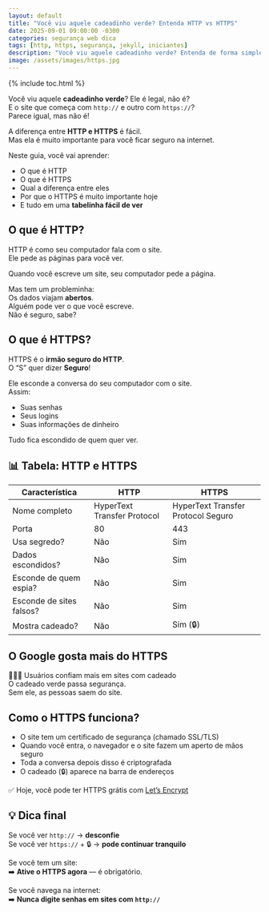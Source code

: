 ```yaml
---
layout: default
title: "Você viu aquele cadeadinho verde? Entenda HTTP vs HTTPS"
date: 2025-09-01 09:00:00 -0300
categories: segurança web dica
tags: [http, https, segurança, jekyll, iniciantes]
description: "Você viu aquele cadeadinho verde? Entenda de forma simples a diferença entre HTTP e HTTPS e por que isso importa."
image: /assets/images/https.jpg
---
```



{% include toc.html %}


<section class="post-content">



<p>Você viu aquele <strong>cadeadinho verde</strong>? Ele é legal, não é?<br>
E o site que começa com <code>http://</code> e outro com <code>https://</code>?<br>
Parece igual, mas não é!</p>

<p>A diferença entre <strong>HTTP e HTTPS</strong> é fácil.<br>
Mas ela é muito importante para você ficar seguro na internet.</p>

<p>Neste guia, você vai aprender:</p>
<ul>
  <li>O que é HTTP</li>
  <li>O que é HTTPS</li>
  <li>Qual a diferença entre eles</li>
  <li>Por que o HTTPS é muito importante hoje</li>
  <li>E tudo em uma <strong>tabelinha fácil de ver</strong></li>
</ul>

<h2>O que é HTTP?</h2>
<p>HTTP é como seu computador fala com o site.<br>
Ele pede as páginas para você ver.</p>
<p>Quando você escreve um site, seu computador pede a página.</p>
<p>Mas tem um probleminha:<br>
Os dados viajam <strong>abertos</strong>.<br>
Alguém pode ver o que você escreve.<br>
Não é seguro, sabe?</p>

<h2>O que é HTTPS?</h2>
<p>HTTPS é o <strong>irmão seguro do HTTP</strong>.<br>
O “S” quer dizer <strong>Seguro</strong>!</p>
<p>Ele esconde a conversa do seu computador com o site.<br>
Assim:</p>
<ul>
  <li>Suas senhas</li>
  <li>Seus logins</li>
  <li>Suas informações de dinheiro</li>
</ul>
<p>Tudo fica escondido de quem quer ver.</p>

<h2>📊 Tabela: HTTP e HTTPS</h2>
<table>
  <thead>
    <tr>
      <th>Característica</th>
      <th>HTTP</th>
      <th>HTTPS</th>
    </tr>
  </thead>
  <tbody>
    <tr>
      <td>Nome completo</td>
      <td>HyperText Transfer Protocol</td>
      <td>HyperText Transfer Protocol Seguro</td>
    </tr>
    <tr>
      <td>Porta</td>
      <td>80</td>
      <td>443</td>
    </tr>
    <tr>
      <td>Usa segredo?</td>
      <td>Não</td>
      <td>Sim</td>
    </tr>
    <tr>
      <td>Dados escondidos?</td>
      <td>Não</td>
      <td>Sim</td>
    </tr>
    <tr>
      <td>Esconde de quem espia?</td>
      <td>Não</td>
      <td>Sim</td>
    </tr>
    <tr>
      <td>Esconde de sites falsos?</td>
      <td>Não</td>
      <td>Sim</td>
    </tr>
    <tr>
      <td>Mostra cadeado?</td>
      <td>Não</td>
      <td>Sim (🔒)</td>
    </tr>
  </tbody>
</table>

<h2>O Google gosta mais do HTTPS</h2>
<p>🧑‍🤝‍🧑 Usuários confiam mais em sites com cadeado<br>
O cadeado verde passa segurança.<br>
Sem ele, as pessoas saem do site.</p>

<h2>Como o HTTPS funciona?</h2>
<ul>
  <li>O site tem um certificado de segurança (chamado SSL/TLS)</li>
  <li>Quando você entra, o navegador e o site fazem um aperto de mãos seguro</li>
  <li>Toda a conversa depois disso é criptografada</li>
  <li>O cadeado (🔒) aparece na barra de endereços</li>
</ul>
<p>✅ Hoje, você pode ter HTTPS grátis com <a href="https://letsencrypt.org" target="_blank">Let’s Encrypt</a></p>

<h2>💡 Dica final</h2>
<p>Se você ver <code>http://</code> → <strong>desconfie</strong><br>
Se você ver <code>https://</code> + 🔒 → <strong>pode continuar tranquilo</strong></p>

<p>Se você tem um site:<br>
➡️ <strong>Ative o HTTPS agora</strong> — é obrigatório.</p>

<p>Se você navega na internet:<br>
➡️ <strong>Nunca digite senhas em sites com <code>http://</code></strong></p>


